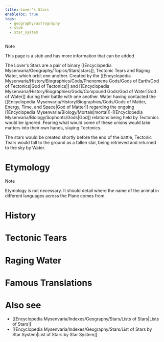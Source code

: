 ```yaml
---
title: Lover's Stars
enableToc: true
tags:
  - geography/astrography
  - stub
  - star_system
---
```


> [!note]
> This page is a stub and has more information that can be added.

The Lover's Stars are a pair of binary [[Encyclopedia Mysenvaria/Geography/Topics/Stars|stars]], Tectonic Tears and Raging Water, which orbit one another. Created by the [[Encyclopedia Mysenvaria/History/Biographies/Gods/Phenomena Gods/Gods of Earth/God of Tectonics|God of Tectonics]] and [[Encyclopedia Mysenvaria/History/Biographies/Gods/Compound Gods/God of Water|God of Water]] during their battle with one another. Water having contacted the [[Encyclopedia Mysenvaria/History/Biographies/Gods/Gods of Matter, Energy, Time, and Space|God of Matter]] regarding the ongoing [[Encyclopedia Mysenvaria/Biology/Mortals|mortal]]-[[Encyclopedia Mysenvaria/Biology/Sophonts/Gods|God]] relations being held by Tectonics would be ignored. Fearing what would come of these unions would take matters into their own hands, slaying Tectonics.

The stars would be created shortly before the end of the battle, Tectonic Tears would fall to the ground as a fallen star, being retrieved and returned to the sky by Water.
# Etymology

> [!note]
> Etymology is not necessary. It should detail where the name of the animal in different languages across the Plane comes from.
# History

# Tectonic Tears

# Raging Water

# Famous Translations

# Also see
- [[Encyclopedia Mysenvaria/Indexes/Geography/Stars/Lists of Stars|Lists of Stars]]
- [[Encyclopedia Mysenvaria/Indexes/Geography/Stars/List of Stars by Star System|List of Stars by Star System]]
